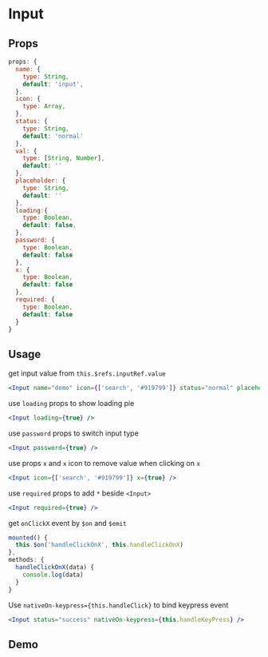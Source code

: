 # Input

## Props

```js
props: {
  name: {
    type: String,
    default: 'input',
  },
  icon: {
    type: Array,
  },
  status: {
    type: String,
    default: 'normal'
  },
  val: {
    type: [String, Number],
    default: ''
  },
  placeholder: {
    type: String,
    default: ''
  },
  loading:{
    type: Boolean,
    default: false,
  },
  password: {
    type: Boolean,
    default: false
  },
  x: {
    type: Boolean,
    default: false
  },
  required: {
    type: Boolean,
    default: false
  }
}
```

## Usage

get input value from `this.$refs.inputRef.value`
```jsx
<Input name="demo" icon={['search', '#919799']} status="normal" placeholder="type some words.." ref="inputRef" />
```
use `loading` props to show loading pie
```jsx
<Input loading={true} />
```
use `password` props to switch input type
```jsx
<Input password={true} />
```
use props `x` and `x` icon to remove value when clicking on `x`
```jsx
<Input icon={['search', '#919799']} x={true} />
```
use `required` props to add `*` beside `<Input>`
```jsx
<Input required={true} />
```

get `onClickX` event by `$on` and `$emit`
```jsx
mounted() {
  this.$on('handleClickOnX', this.handleClickOnX)
},
methods: {
  handleClickOnX(data) {
    console.log(data)
  }
}
```

Use `nativeOn-keypress={this.handleClick}` to bind keypress event
```jsx
<Input status="success" nativeOn-keypress={this.handleKeyPress} />
```

## Demo
